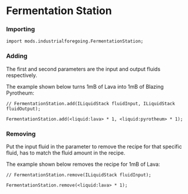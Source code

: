 # Fermentation Station

### Importing

```zenscript
import mods.industrialforegoing.FermentationStation;
```

### Adding

The first and second parameters are the input and output fluids respectively.

The example shown below turns 1mB of Lava into 1mB of Blazing Pyrotheum:

```zenscript
// FermentationStation.add(ILiquidStack fluidInput, ILiquidStack fluidOutput);

FermentationStation.add(<liquid:lava> * 1, <liquid:pyrotheum> * 1);
```

### Removing

Put the input fluid in the parameter to remove the recipe for that specific fluid, has to match the fluid amount in the recipe.

The example shown below removes the recipe for 1mB of Lava:

```zenscript
// FermentationStation.remove(ILiquidStack fluidInput);

FermentationStation.remove(<liquid:lava> * 1);
```
